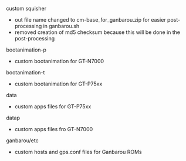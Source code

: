 custom squisher 
- out file name changed to cm-base_for_ganbarou.zip for easier post-processing in ganbarou.sh
- removed creation of md5 checksum because this will be done in the post-processing

bootanimation-p
- custom bootanimation for GT-N7000

bootanimation-t
- custom bootanimation for GT-P75xx

data
- custom apps files for GT-P75xx

datap
- custom apps files fro GT-N7000

ganbarou/etc
- custom hosts and gps.conf files for Ganbarou ROMs
